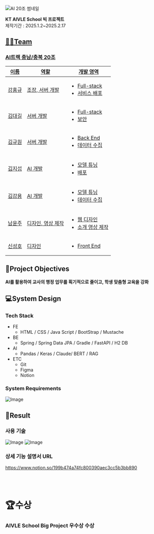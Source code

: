 ![AI 20조 썸네일](https://github.com/user-attachments/assets/751af4bc-d885-40b9-95b4-aeda6d770586)


**KT AIVLE School 빅 프로젝트**
<br>
제작기간 : 2025.1.2~2025.2.17


## <u>👨‍🔧Team
 ### AI트랙 충남/충북 20조
<table>
    <thead>
        <tr>
            <th>이름</th>
            <th>역할</th>
            <th>개발 영역</th>
        </tr>
    </thead>
    <tbody>
      <tr>
            <td>강홍규</td>
            <td>  
                조장, 서버 개발
            </td>
            <td>
              <ul>
                  <li>Full-stack</li>
                  <li>서비스 배포</li>
              </ul>
            </td>
        </tr>
        <tr>
            <td>김대길</td>
            <td>  
               서버 개발
            </td>
            <td>
              <ul>
                  <li>Full-stack</li>
                  <li>보안</li>
              </ul>
            </td>
        </tr>
        <tr>
            <td>김규원</td>
            <td>  
                서버 개발
            </td>
            <td>
              <ul>
                  <li>Back End</li>
                  <li>데이터 수집</li>
              </ul>
            </td>
        </tr>
        <tr>
            <td>김지섭</td>
            <td>  
                AI 개발
            </td>
            <td>
              <ul>
                  <li>모델 튜닝</li>
                  <li>배포</li>
              </ul>
            </td>
        </tr>
        <tr>
          <td>김강용</td>
            <td>  
                 AI 개발
            </td>
            <td>
              <ul>
                  <li>모델 튜닝</li>
                  <li>데이터 수집</li>
              </ul>
            </td>
        </tr>
        <tr>
          <td>남윤주</td>
            <td>  
                디자인, 영상 제작
            </td>
            <td>
              <ul>
                  <li>웹 디자인</li>
                  <li>소개 영상 제작</li>
              </ul>
            </td>
        </tr>
      <tr>
          <td>신성호</td>
            <td>  
                디자인
            </td>
            <td>
              <ul>
                  <li>Front End</li>
              </ul>
            </td>
        </tr>
    </tbody>
</table>


## </u> 🧐Project Objectives
**AI를 활용하여 교사의 행정 업무를 획기적으로 줄이고, 학생 맞춤형 교육을 강화**



## </u> 💻System Design
 ### Tech Stack
- FE
    - HTML / CSS / Java Script / BootStrap / Mustache
- BE
    - Spring / Spring Data JPA / Gradle / FastAPI / H2 DB
- AI
    - Pandas / Keras / Claude/ BERT / RAG
- ETC
    - Git
    - Figma
    - Notion


 ### System Requirements
 ![Image](https://github.com/user-attachments/assets/d5cb4c78-565e-4043-8bef-257692ef497c)



## </u> 📲Result
 ### 사용 기술
 ![Image](https://github.com/user-attachments/assets/60fbbead-0552-4254-ad12-90198979c64d)
 ![Image](https://github.com/user-attachments/assets/4e1260c5-3fe2-4e2a-bf01-9f55a60439db)


 ### 상세 기능 설명서 URL
 https://www.notion.so/199b474a74fc800390aec3cc5b3bb890

<br>
<br>

 # 🏆수상
 ### AIVLE School Big Project 우수상 수상
 



 
